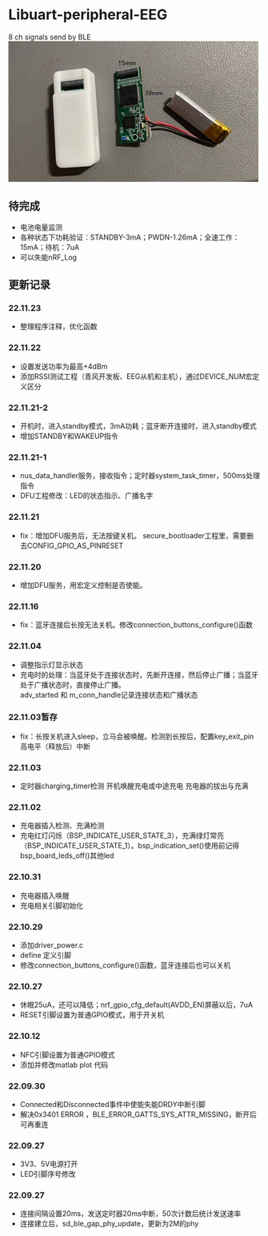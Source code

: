 # Libuart-peripheral-EEG
8 ch signals send by BLE   
![](/Image/PCB_board.jpg)  


## 待完成
- 电池电量监测
- 各种状态下功耗验证：STANDBY-3mA；PWDN-1.26mA；全速工作：15mA；待机：7uA
- 可以失能nRF_Log

## 更新记录
### 22.11.23
- 整理程序注释，优化函数

### 22.11.22
- 设置发送功率为最高+4dBm
- 添加RSSI测试工程（青风开发板、EEG从机和主机），通过DEVICE_NUM宏定义区分

### 22.11.21-2
- 开机时，进入standby模式，3mA功耗；蓝牙断开连接时，进入standby模式
- 增加STANDBY和WAKEUP指令

### 22.11.21-1
- nus_data_handler服务，接收指令；定时器system_task_timer，500ms处理指令
- DFU工程修改：LED的状态指示、广播名字

### 22.11.21
- fix：增加DFU服务后，无法按键关机。 secure_bootloader工程里，需要删去CONFIG_GPIO_AS_PINRESET

### 22.11.20
- 增加DFU服务，用宏定义控制是否使能。

### 22.11.16
- fix：蓝牙连接后长按无法关机。修改connection_buttons_configure()函数

### 22.11.04
- 调整指示灯显示状态
- 充电时的处理：当蓝牙处于连接状态时，先断开连接，然后停止广播；当蓝牙处于广播状态时，直接停止广播。  
  adv_started 和 m_conn_handle记录连接状态和广播状态

### 22.11.03暂存
- fix：长按关机进入sleep，立马会被唤醒。检测到长按后，配置key_exit_pin高电平（释放后）中断

### 22.11.03
- 定时器charging_timer检测 开机唤醒充电或中途充电 充电器的拔出与充满

### 22.11.02
- 充电器插入检测、充满检测
- 充电红灯闪烁（BSP_INDICATE_USER_STATE_3），充满绿灯常亮（BSP_INDICATE_USER_STATE_1）。bsp_indication_set()使用前记得bsp_board_leds_off()其他led

### 22.10.31
- 充电器插入唤醒
- 充电相关引脚初始化

### 22.10.29
- 添加driver_power.c
- define 定义引脚
- 修改connection_buttons_configure()函数，蓝牙连接后也可以关机

### 22.10.27
- 休眠25uA，还可以降低；nrf_gpio_cfg_default(AVDD_EN)屏蔽以后，7uA
- RESET引脚设置为普通GPIO模式，用于开关机

### 22.10.12
- NFC引脚设置为普通GPIO模式
- 添加并修改matlab plot 代码

### 22.09.30
- Connected和Disconnected事件中使能失能DRDY中断引脚
- 解决0x3401 ERROR ，BLE_ERROR_GATTS_SYS_ATTR_MISSING，断开后可再重连

### 22.09.27
- 3V3、5V电源打开
- LED引脚序号修改

### 22.09.27
- 连接间隔设置20ms，发送定时器20ms中断，50次计数后统计发送速率
- 连接建立后，sd_ble_gap_phy_update，更新为2M的phy